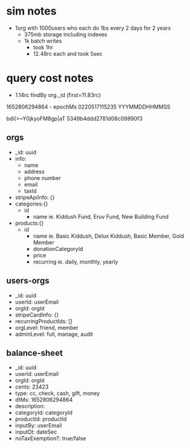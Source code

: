 # sim notes
- 1org with 1000users who each do 1bs every 2 days for 2 years
  - 375mb storage including indexes
  - 1k batch writes
    - took 1hr
    - 12.48rc each and took 5sec


# query cost notes
- 1.14rc findBy org._id (first=11.83rc)




1652806294864 - epochMs
0220517115235
YYYMMDDHHMMSS

bdi(>~Y0jkyoFM8gp|aT
5349b4ddd2781d08c09890f3

## orgs
- _id: uuid
- info:
  - name
  - address
  - phone number
  - email
  - taxId
- stripeApiInfo: {}
- categories:{}
  - id
    - name ie. Kiddush Fund, Eruv Fund, New Building Fund
- products:{}
  - id
    - name ie. Basic Kiddush, Delux Kiddush, Basic Member, Gold Member
    - donationCategoryId
    - price
    - recurring ie. daily, monthly, yearly
<!-- 
- stats: {}
  - catId-prodId-2022-01
    - runningIncome
    - dtLastUpdatedSec -->


## users-orgs
- _id: uuid
- userId: userEmail
- orgId:  orgId
- stripeCardInfo: {}
- recurringProductIds: []
- orgLevel: friend, member
- adminLevel: full, manage, audit


## balance-sheet
- _id: uuid
- userId: userEmail
- orgId:  orgId
- cents: 23423
- type: cc, check, cash, gift, money
- dtMs: 1652806294864
- description: 
- categoryId: categoryId
- productId: productId
- inputBy: userEmail
- inputDt: dateSec
- noTaxExemption?: true/false